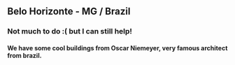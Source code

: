 ## Belo Horizonte - MG / Brazil

### Not much to do :( but I can still help! 
#### We have some cool buildings from Oscar Niemeyer, very famous architect from brazil.
